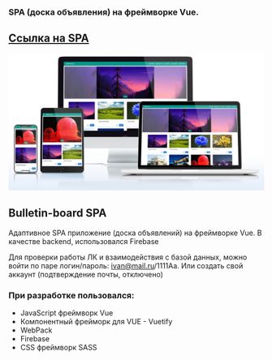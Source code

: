 ### SPA (доска объявления) на фреймворке Vue.
## <a href="https://itc-ads-33610.web.app/">Ссылка на SPA</a>
![alt text](screenshots/bulletin-board-mockup-pc.jpg)
## Bulletin-board SPA

Адаптивное SPA приложение (доска объявлений) на фреймворке Vue. В качестве backend, использовался Firebase

Для проверки работы ЛК и взаимодействия с базой данных, можно войти по паре логин/пароль: ivan@mail.ru/1111Aa. Или создать свой аккаунт (подтверждение почты, отключено) 

### При разработке пользовался:
* JavaScript фреймворк Vue
* Компонентный фрейморк для VUE - Vuetify
* WebPack
* Firebase 
* CSS фреймворк SASS